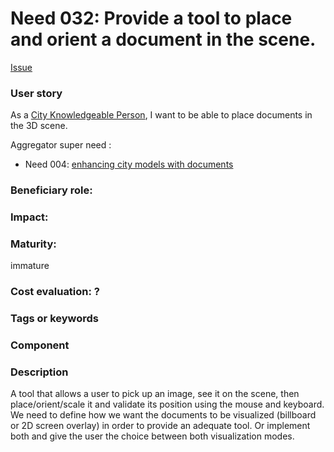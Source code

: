 
# Need 032: Provide a tool to place and orient a document in the scene.

[Issue](https://github.com/MEPP-team/RICT/issues/45)

### User story

As a [City Knowledgeable Person](https://github.com/MEPP-team/RICT/blob/master/Doc/Devel/Needs/Roles.md#city-knowledgeable-person), I want to be able to place documents in the 3D scene.

Aggregator super need :
* Need 004: [enhancing city models with documents](Need004.md)

### Beneficiary role: 

### Impact: 


### Maturity: 
immature

### Cost evaluation: ?

### Tags or keywords

### Component


### Description
A tool that allows a user to pick up an image, see it on the scene, then place/orient/scale it and validate its position using the mouse and keyboard.
We need to define how we want the documents to be visualized (billboard or 2D screen overlay) in order to provide an adequate tool. Or implement both and give the user the choice between both visualization modes.
